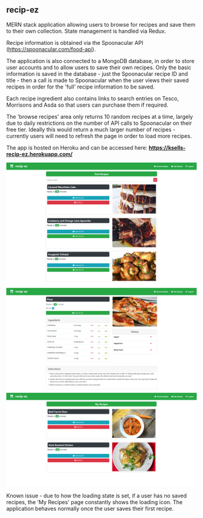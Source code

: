 ## recip-ez

MERN stack application allowing users to browse for recipes and save them to their own collection. State management is handled via Redux.

Recipe information is obtained via the Spoonacular API (https://spoonacular.com/food-api).

The application is also connected to a MongoDB database, in order to store user accounts and to allow users to save their own recipes. Only the basic information is saved in the database - just the Spoonacular recipe ID and title - then a call is made to Spoonacular when the user views their saved recipes in order for the 'full' recipe information to be saved.

Each recipe ingredient also contains links to search entries on Tesco, Morrisons and Asda so that users can purchase them if required.

The 'browse recipes' area only returns 10 random recipes at a time, largely due to daily restrictions on the number of API calls to Spoonacular on their free tier. Ideally this would return a much larger number of recipes - currently users will need to refresh the page in order to load more recipes.

The app is hosted on Heroku and can be accessed here: **https://ksells-recip-ez.herokuapp.com/**

![Showcase1](/showcase-1.png?raw=true "Showcase1")
![Showcase2](/showcase-2.png?raw=true "Showcase2")
![Showcase3](/showcase-3.png?raw=true "Showcase3")

Known issue - due to how the loading state is set, if a user has no saved recipes, the 'My Recipes' page constantly shows the loading icon. The application behaves normally once the user saves their first recipe.
